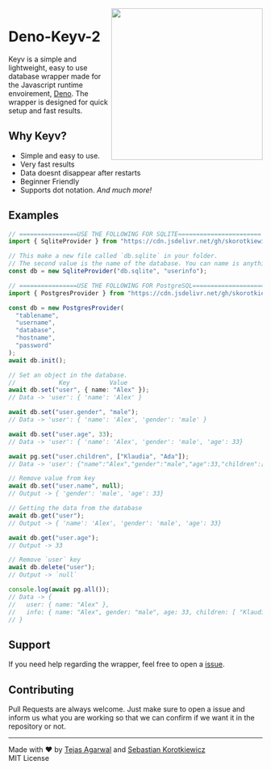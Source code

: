 <img align="right" src="banner.png" height="300" />

# Deno-Keyv-2

Keyv is a simple and lightweight, easy to use database wrapper made for the Javascript runtime envoirement, [Deno](https://deno.land/). The wrapper is designed for quick setup and fast results.

## Why Keyv?

- Simple and easy to use.
- Very fast results
- Data doesnt disappear after restarts
- Beginner Friendly
- Supports dot notation.
  _And much more!_

## Examples

```typescript
// ================USE THE FOLLOWING FOR SQLITE=======================
import { SqliteProvider } from "https://cdn.jsdelivr.net/gh/skorotkiewicz/deno-keyv-2/mod.ts";

// This make a new file called `db.sqlite` in your folder.
// The second value is the name of the database. You can name is anything you want :)
const db = new SqliteProvider("db.sqlite", "userinfo");

// ================USE THE FOLLOWING FOR PostgreSQL=======================
import { PostgresProvider } from "https://cdn.jsdelivr.net/gh/skorotkiewicz/deno-keyv-2/mod.ts";

const db = new PostgresProvider(
  "tablename",
  "username",
  "database",
  "hostname",
  "password"
);
await db.init();

// Set an object in the database.
//            Key           Value
await db.set("user", { name: "Alex" });
// Data -> 'user': { 'name': 'Alex' }

await db.set("user.gender", "male");
// Data -> 'user': { 'name': 'Alex', 'gender': 'male' }

await db.set("user.age", 33);
// Data -> 'user': { 'name': 'Alex', 'gender': 'male', 'age': 33}

await pg.set("user.children", ["Klaudia", "Ada"]);
// Data -> 'user': {"name":"Alex","gender":"male","age":33,"children":["Klaudia","Ada"]}

// Remove value from key
await db.set("user.name", null);
// Output -> { 'gender': 'male', 'age': 33}

// Getting the data from the database
await db.get("user");
// Output -> { 'name': 'Alex', 'gender': 'male', 'age': 33}

await db.get("user.age");
// Output -> 33

// Remove `user` key
await db.delete("user");
// Output -> `null`

console.log(await pg.all());
// Data -> {
//   user: { name: "Alex" },
//   info: { name: "Alex", gender: "male", age: 33, children: [ "Klaudia", "Ada" ] }
// }
```

## Support

If you need help regarding the wrapper, feel free to open a [issue](https://github.com/skorotkiewicz/deno-keyv-2/issues).

## Contributing

Pull Requests are always welcome. Just make sure to open a issue and inform us what you are working so that we can confirm if we want it in the repository or not.

<!-- - We use [deno fmt](https://deno.land/manual/tools/formatter) for formatting our files. We recommend you use it too if you wish to contribute.
- Please do not add any more third party modules to the library without confirming with us first. -->

---

Made with ❤ by [Tejas Agarwal](https://github.com/tejasag) and [Sebastian Korotkiewicz](https://github.com/skorotkiewicz)  
MIT License

